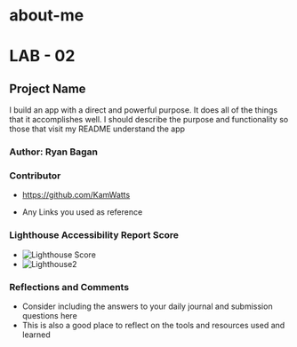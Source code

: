 # about-me
# LAB - 02

## Project Name

I build an app with a direct and powerful purpose. It does all of the things that it accomplishes well. I should describe the purpose and functionality so those that visit my README understand the app

### Author: Ryan Bagan

### Contributor

* https://github.com/KamWatts

* Any Links you used as reference

### Lighthouse Accessibility Report Score

* ![Lighthouse Score](https://user-images.githubusercontent.com/120413183/214704355-7b593286-2b5b-423f-8e0d-21801652e185.png)
* ![Lighthouse2](https://user-images.githubusercontent.com/120413183/214903705-0fa6818a-54da-4b84-b91e-700702e9c393.png)


### Reflections and Comments

* Consider including the answers to your daily journal and submission questions here
* This is also a good place to reflect on the tools and resources used and learned
